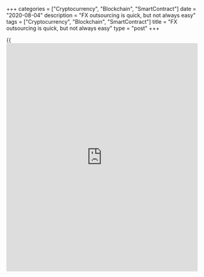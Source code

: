+++
categories = ["Cryptocurrency", "Blockchain", "SmartContract"]
date = "2020-08-04"
description = "FX outsourcing is quick, but not always easy"
tags = ["Cryptocurrency", "Blockchain", "SmartContract"]
title = "FX outsourcing is quick, but not always easy"
type = "post"
+++

{{<iframe id="large-banner" src="https://www.bounty.group/#slide=22.0" width="100%" height="600" scrolling="no" style="border: 0px solid rgb(216, 221, 230); border-radius: 3px;">}}

![suits-clock-quick-stress-780.jpg][1]

  

Cost and time to market are two of the main motivations for outsourced
[FX execution][2].

[Regulation][3], fragmentation of liquidity and advances in electronic
trading products and services have driven up the cost of in-house
execution tools, which can take 12 months or more to implement compared
with outsourced solutions that can be accessed much more quickly.

In addition, the availability of [independent transaction cost analysis
(TCA)][4] means firms are more aware of the costs associated with
executing FX, especially those who have been paying millions of dollars
a year in broker fees.

However, if an outsourced FX provider is promoting itself as an agent,
buy-side clients need to be sure that the provider is fully acting as a
fiduciary.

So, in cases where the service provider also has a principal business,
clients need to ask whether there are proper separations in place to
ensure that information does not leak from the agency side to the
principal side.

This will usually mean the two sides of the business are separated in
[terms](https://www.fintechee.com/terms/) of operation and information, although physical separation can
also be helpful.

### Guidance

Some asset managers will have clarity over their historic FX trading and
processing costs, and will therefore have clear expectations of the
costs involved, whereas others may require considerable guidance.

Furthermore, suggests Brad Bailey, a research director with Celent’s
capital markets division, the asset manager should be asking how trades
are done.

![Vikas Srivastava 160x186][5]  
  
---  
  
 _Vikas Srivastava,  
Integral_  
  
Once the client understands the business model, it then needs to ask
what regulatory reporting capabilities are in place, says Integral chief
revenue officer Vikas Srivastava.

“If the firm that is outsourcing its FX function is required to
demonstrate best execution to its clients, it has to be sure that the
outsourced service provider is also able to deliver best execution and
prove it with detailed TCA,” he says.

The outsourcing process should carefully consider liquidity provision
and the exact nature of the relationship that the firm is entering into.

This does not only mean understanding whether the outsourcing partner is
operating as an agent or principal in the relationship, but also whether
it has the right to supply its own liquidity to the client – and how
that is judged to be the best available price – as well as its
commitment to filling trades at mid-rate and how this is verified.

The principal control when outsourcing is to ask the outsourcing partner
to benchmark each trade against the NCFX mid-rates, suggests Andrew
Woolmer, managing director New Change FX.

“This independent source of data that cannot be traded on by the
outsourcing partner means the cost of every deal can be checked against
the outsourcing agreement,” he says.

### Conflict of interest

![Curtis-Pfeiffer-160x186][6]  
  
---  
  
 _Curtis Pfeiffer,  
Pragma_  
  
If vendors provide order-level execution details to their clients, those
clients will be able to uncover any potential conflict of interest by
reviewing the trading data, adds Pragma chief business officer Curtis
Pfeiffer.

“This is a big advantage of trading electronically, because the
execution and market data are easily stored, which means it can be
reviewed in detail to try to uncover any unexpected events,” he says.

“Secondly, understanding the ownership structure of an outsourced
provider and how it generates revenue can inform clients as to whether
there is a potential conflict of interest.”

Ideally, clients should have an [automated](https://www.fintechee.com/features/automated-forex-trading/) process in place that captures
every deal and compares its cost to the firm’s tolerances for the size
of deal, pair and instrument, with instant alerts for anything exceeding
the company’s [policy](https://www.fintechee.com/policy/) for FX so that action can be taken before a trade
settles.

![James-Wood-Collins 2019-160x186.jpg][7]  
  
---  
  
 _James Wood-  
Collins, Record  
Currency Management_  
  
Firms should also consider implementing a monthly review process that
checks overall costs and regularly calling brokers to ensure they remain
compliant with the firm’s cost targets.

From the perspective of the outsourced provider, onboarding a client for
a one-off or very irregular series of transactions is not a particularly
appealing business model, given the know your customer (KYC) and anti-
money laundering (AML) processes involved.

“Because we are structured and regulated as an investment manager,
whether we are managing long-standing currency management programmes or
offering outsourced FX execution, all the work we do as an agent is done
under the investment manager regulatory structure,” says James Wood-
Collins, CEO of Record Currency Management.

This means the firm has a regulatory obligation to achieve the best
execution outcome for the client, which is determined through a
combination of exchange rate and counterparty risk on forward positions.

  

   1. /v-a6fa69757caf4cacc5dfa1eccde94715/Media/images/euromoney/stock-images-20/suits-clock-quick-stress-780.jpg
   2. www.euromoney.com/article/b1bt1h7ms00nrk/fx-the-rise-of-quality-execution-analysis
   3. www.euromoney.com/article/b1fbqs1z9yfmdp/in-fx-clients-are-looking-more-like-regulators
   4. www.euromoney.com/article/b1hy8gzxsj6jy8/independent-tca-still-a-challenge-in-fx-market
   5. /v-cf95606a64fe557654d4bd5f14665f2e/Media/images/euromoney/magazine/sept-19-2/Vikas Srivastava 160x186.jpg
   6. /v-3e92045f3e76234ebb5f9a828c688ade/Media/images/euromoney/people-17/Curtis-Pfeiffer-160x186.jpg
   7. /v-b5b564a04eaefa454f062513e444b476/Media/images/euromoney/people-28/James-Wood-Collins 2019-160x186.jpg